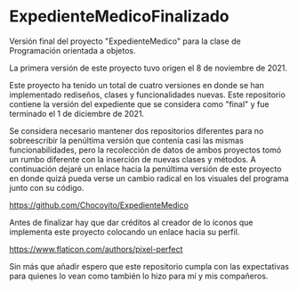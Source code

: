 # ExpedienteMedicoFinalizado
Versión final del proyecto "ExpedienteMedico" para la clase de Programación orientada a objetos.

La primera versión de este proyecto tuvo origen el 8 de noviembre de 2021.

Este proyecto ha tenido un total de cuatro versiones en donde se han implementado rediseños, clases y funcionalidades nuevas. Este repositorio contiene la versión del expediente que se considera como "final" y fue terminado el 1 de diciembre de 2021.

Se considera necesario mantener dos repositorios diferentes para no sobreescribir la penúltima versión que contenía casi las mismas funcionabilidades, pero la recolección de datos de ambos proyectos tomó un rumbo diferente con la inserción de nuevas clases y métodos. A continuación dejaré un enlace hacia la penúltima versión de este proyecto en donde quizá pueda verse un cambio radical en los visuales del programa junto con su código.

https://github.com/Chocoyito/ExpedienteMedico

Antes de finalizar hay que dar créditos al creador de lo íconos que implementa este proyecto colocando un enlace hacia su perfil.

https://www.flaticon.com/authors/pixel-perfect

Sin más que añadir espero que este repositorio cumpla con las expectativas para quienes lo vean como también lo hizo para mí y mis compañeros.
